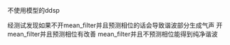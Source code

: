 不使用模型的ddsp

经测试发现如果不开mean_filter并且预测相位的话会导致谐波部分生成气声
开mean_filter并且预测相位有改善
mean_filter并且不预测相位能得到纯净谐波
